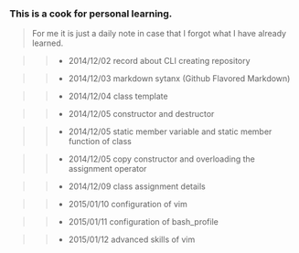### This is a cook for personal learning.<br>
>For me it is just a daily note in case that I forgot what I have already learned.

>>* 2014/12/02 record about CLI creating repository

>>* 2014/12/03 markdown sytanx (Github Flavored Markdown)

>>* 2014/12/04 class template

>>* 2014/12/05 constructor and destructor

>>* 2014/12/05 static member variable and static member function of class

>>* 2014/12/05 copy constructor and overloading the assignment operator

>>* 2014/12/09 class assignment details

>>* 2015/01/10 configuration of vim

>>* 2015/01/11 configuration of bash_profile

>>* 2015/01/12 advanced skills of vim
